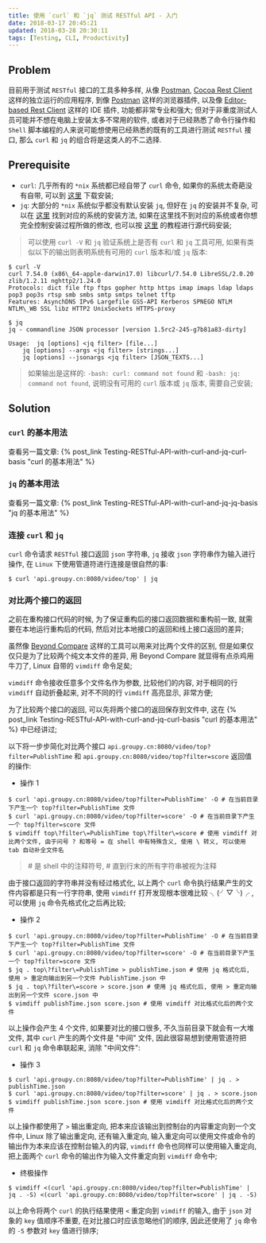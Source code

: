 ```yaml
---
title: 使用 `curl` 和 `jq` 测试 RESTful API - 入门
date: 2018-03-17 20:45:21
updated: 2018-03-28 20:30:11
tags: [Testing, CLI, Productivity]
---
```


## Problem

目前用于测试 `RESTful` 接口的工具多种多样, 从像 [Postman](https://www.getpostman.com), [Cocoa Rest Client](https://mmattozzi.github.io/cocoa-rest-client/) 这样的独立运行的应用程序, 到像 [Postman](https://chrome.google.com/webstore/detail/postman/fhbjgbiflinjbdggehcddcbncdddomop?hl=en) 这样的浏览器插件, 以及像 [Editor-based Rest Client](https://blog.jetbrains.com/phpstorm/2017/09/editor-based-rest-client/) 这样的 IDE 插件, 功能都非常专业和强大; 但对于非重度测试人员可能并不想在电脑上安装太多不常用的软件, 或者对于已经熟悉了命令行操作和 `Shell` 脚本编程的人来说可能想使用已经熟悉的既有的工具进行测试 `RESTful` 接口, 那么 `curl` 和 `jq` 的组合将是这类人的不二选择.

## Prerequisite

- `curl`: 几乎所有的 `*nix` 系统都已经自带了 `curl` 命令, 如果你的系统太奇葩没有自带, 可以到 [这里](https://curl.haxx.se) 下载安装;
- `jq`: 大部分的 `*nix` 系统似乎都没有默认安装 `jq`, 但好在	`jq` 的安装并不复杂, 可以在 [这里](https://stedolan.github.io/jq/download/) 找到对应的系统的安装方法, 如果在这里找不到对应的系统或者你想完全控制安装过程所做的修改, 也可以按 [这里](https://stedolan.github.io/jq/download/) 的教程进行源代码安装;

> 可以使用 `curl -V` 和 `jq` 验证系统上是否有 `curl` 和 `jq` 工具可用, 如果有类似以下的输出则表明系统有可用的 `curl` 版本和/或 `jq` 版本:
```shell
$ curl -V
curl 7.54.0 (x86\_64-apple-darwin17.0) libcurl/7.54.0 LibreSSL/2.0.20 zlib/1.2.11 nghttp2/1.24.0
Protocols: dict file ftp ftps gopher http https imap imaps ldap ldaps pop3 pop3s rtsp smb smbs smtp smtps telnet tftp 
Features: AsynchDNS IPv6 Largefile GSS-API Kerberos SPNEGO NTLM NTLM\_WB SSL libz HTTP2 UnixSockets HTTPS-proxy 

$ jq
jq - commandline JSON processor [version 1.5rc2-245-g7b81a83-dirty]

Usage:	jq [options] <jq filter> [file...]
	jq [options] --args <jq filter> [strings...]
	jq [options] --jsonargs <jq filter> [JSON_TEXTS...]
```
> 如果输出是这样的: `-bash: curl: command not found` 和 `-bash: jq: command not found`, 说明没有可用的 `curl` 版本或 `jq` 版本, 需要自己安装;

## Solution

### `curl` 的基本用法

查看另一篇文章: {% post_link Testing-RESTful-API-with-curl-and-jq-curl-basis "curl 的基本用法" %}

### `jq` 的基本用法

查看另一篇文章: {% post_link Testing-RESTful-API-with-curl-and-jq-jq-basis "jq 的基本用法" %}

### 连接 `curl` 和 `jq` 

`curl` 命令请求 `RESTful` 接口返回 `json` 字符串, `jq` 接收 `json` 字符串作为输入进行操作, 在 `Linux` 下使用管道符进行连接是很自然的事:

```shell
$ curl 'api.groupy.cn:8080/video/top' | jq
```

### 对比两个接口的返回

之前在重构接口代码的时候, 为了保证重构后的接口返回数据和重构前一致, 就需要在本地运行重构后的代码, 然后对比本地接口的返回和线上接口返回的差异;

虽然像 [Beyond Compare](https://www.scootersoftware.com) 这样的工具可以用来对比两个文件的区别, 但是如果仅仅只是为了比较两个纯文本文件的差异, 用 Beyond Compare 就显得有点杀鸡用牛刀了, Linux 自带的 `vimdiff` 命令足矣;

`vimdiff` 命令接收任意多个文件名作为参数, 比较他们的内容, 对于相同的行 `vimdiff` 自动折叠起来, 对不不同的行 `vimdiff` 高亮显示, 非常方便;

为了比较两个接口的返回, 可以先将两个接口的返回保存到文件中, 这在 {% post_link Testing-RESTful-API-with-curl-and-jq-curl-basis "curl 的基本用法" %} 中已经讲过;

以下将一步步简化对比两个接口 `api.groupy.cn:8080/video/top?filter=PublishTime` 和 `api.groupy.cn:8080/video/top?filter=score`  返回值的操作:

- 操作 1

```shell
$ curl 'api.groupy.cn:8080/video/top?filter=PublishTime' -O # 在当前目录下产生一个 top?filter=PublishTime 文件
$ curl 'api.groupy.cn:8080/video/top?filter=score' -O # 在当前目录下产生一个 top?filter=score 文件
$ vimdiff top\?filter\=PublishTime top\?filter\=score # 使用 vimdiff 对比两个文件, 由于问号 ? 和等号 = 在 shell 中有特殊含义, 使用 \ 转义, 可以使用 tab 自动补全文件名
```

> \# 是 shell 中的注释符号, # 直到行末的所有字符串被视为注释

由于接口返回的字符串并没有经过格式化, 以上两个 `curl` 命令执行结果产生的文件内容都是只有一行字符串, 使用 `vimdiff` 打开发现根本很难比较 ╮(╯▽╰)╭  , 可以使用 `jq` 命令先格式化之后再比较;

- 操作 2

```shell
$ curl 'api.groupy.cn:8080/video/top?filter=PublishTime' -O # 在当前目录下产生一个 top?filter=PublishTime 文件
$ curl 'api.groupy.cn:8080/video/top?filter=score' -O # 在当前目录下产生一个 top?filter=score 文件
$ jq . top\?filter\=PublishTime > publishTime.json # 使用 jq 格式化后, 使用 > 重定向输出到另一个文件 PublishTime.json 中
$ jq . top\?filter\=score > score.json # 使用 jq 格式化后, 使用 > 重定向输出到另一个文件 score.json 中
$ vimdiff publishTime.json score.json # 使用 vimdiff 对比格式化后的两个文件
```

以上操作会产生 4 个文件, 如果要对比的接口很多, 不久当前目录下就会有一大堆文件, 其中 `curl` 产生的两个文件是 "中间" 文件, 因此很容易想到使用管道符把 `curl` 和 `jq` 命令串联起来, 消除 "中间文件":

- 操作 3

```shell
$ curl 'api.groupy.cn:8080/video/top?filter=PublishTime' | jq . > publishTime.json
$ curl 'api.groupy.cn:8080/video/top?filter=score' | jq . > score.json
$ vimdiff publishTime.json score.json # 使用 vimdiff 对比格式化后的两个文件
```

以上操作都使用了 `>` 输出重定向, 把本来应该输出到控制台的内容重定向到一个文件中, Linux 除了输出重定向, 还有输入重定向, 输入重定向可以使用文件或命令的输出作为本来应该在控制台输入的内容, `vimdiff` 命令也同样可以使用输入重定向, 把上面两个 `curl` 命令的输出作为输入文件重定向到 `vimdiff` 命令中;

- 终极操作

```shell
$ vimdiff <(curl 'api.groupy.cn:8080/video/top?filter=PublishTime' | jq . -S) <(curl 'api.groupy.cn:8080/video/top?filter=score' | jq . -S)
```

以上命令将两个 `curl` 的执行结果使用 `<` 重定向到 `vimdiff` 的输入, 由于 `json` 对象的 `key` 值顺序不重要, 在对比接口时应该忽略他们的顺序, 因此还使用了 `jq` 命令的 `-S` 参数对 `key` 值进行排序;

